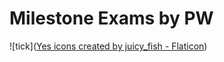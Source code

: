 # Milestone Exams by PW
![tick](<a href="https://www.flaticon.com/free-icons/yes" title="yes icons">Yes icons created by juicy_fish - Flaticon</a>)
